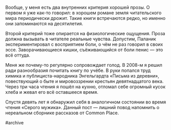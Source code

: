 Вообще, у меня есть два внутренних критерия хорошей прозы. О первом я уже как-то говорил: в хорошем романе земля читательского мира периодически дрожит. Такие книги встречаются редко, но именно они запоминаются на десятилетия.

Второй критерий тоже опирается на физиологические ощущения. Проза должна вызывать в читателе реальные чувства. Допустим, Паланик экспериментировал с восприятием боли, о чём не раз говорил в своих эссе. Заворачивающиеся кишки, съёживающийся от боли пенис — это всё оттуда.  
  
Меня же почему-то регулярно сопровождает голод. В 2008-м я решил ради разнообразия почитать книгу по учёбе. В руки попался труд химика и публициста-народника Энгельгардта «Письма из деревни», повествующий о быте и мировоззрении крестьян девятнадцатого века. Через три часа чтения я пошёл на кухню, отломал себе огромный кусок хлеба и жевал его всё оставшееся время. 

Спустя девять лет я обнаружил себя в аналогичном состоянии во время чтения «Серого мужика». Данный пост — лишний повод напомнить о нереальном сборнике рассказов от Common Place.

#archive